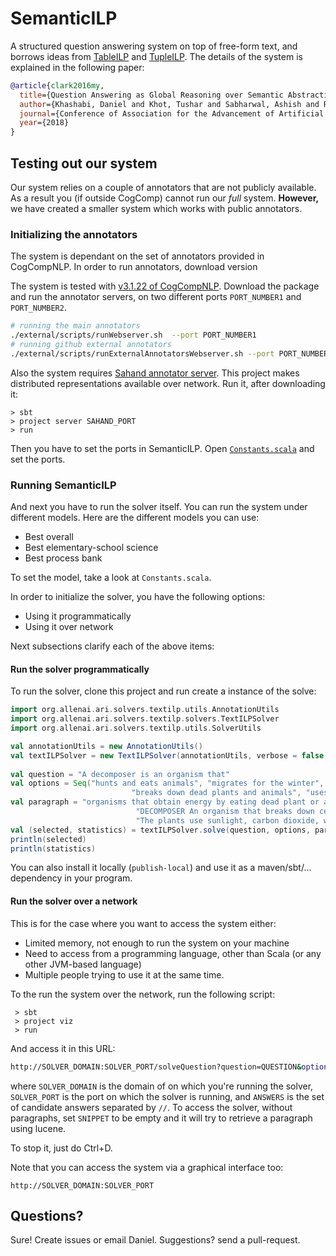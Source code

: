 # SemanticILP 

A structured question answering system on top of free-form text, and borrows ideas from [TableILP](ai2-website.s3.amazonaws.com/publications/tableilp_ijcai_2016.pdf) and [TupleILP](https://arxiv.org/abs/1704.05572). 
The details of the system is explained in the following paper: 

```bibtex 
@article{clark2016my,
  title={Question Answering as Global Reasoning over Semantic Abstractions},
  author={Khashabi, Daniel and Khot, Tushar and Sabharwal, Ashish and Roth, Dan},
  journal={Conference of Association for the Advancement of Artificial Intelligence},
  year={2018}
}
```

## Testing out our system
Our system relies on a couple of annotators that are not publicly available. As a result you (if outside CogComp) 
cannot run our *full* system. **However,** we have created a smaller system which works with public annotators. 

### Initializing the annotators 
The system is dependant on the set of annotators provided in CogCompNLP. In order to run annotators, download version 

The system is tested with [v3.1.22 of CogCompNLP](https://github.com/CogComp/cogcomp-nlp/releases/tag/v3.1.22). 
Download the package and run the annotator servers, on two different ports `PORT_NUMBER1` and `PORT_NUMBER2`.  
```bash 
# running the main annotators 
./external/scripts/runWebserver.sh  --port PORT_NUMBER1 
# running github external annotators 
./external/scripts/runExternalAnnotatorsWebserver.sh --port PORT_NUMBER2  
```

Also the system requires [Sahand annotator server](https://github.com/danyaljj/sahand/releases/tag/1.2.5). 
This project makes distributed representations available over network. Run it, after downloading it: 
 
```
> sbt 
> project server SAHAND_PORT
> run
```

Then you have to set the ports in SemanticILP. Open [`Constants.scala`](src/main/scala/org/allenai/ari/solvers/textilp/utils/Constants.scala) and set the ports.   

### Running SemanticILP 

And next you have to run the solver itself. You can run the system under different models. 
Here are the different models you can use: 

- Best overall  
- Best elementary-school science 
- Best process bank 

To set the model, take a look at `Constants.scala`. 


In order to initialize the solver, you have the following options: 

- Using it programmatically 
- Using it over network  

Next subsections clarify each of the above items: 

#### Run the solver programmatically 
To run the solver, clone this project and run create a instance of the solve: 

```scala 
import org.allenai.ari.solvers.textilp.utils.AnnotationUtils
import org.allenai.ari.solvers.textilp.solvers.TextILPSolver
import org.allenai.ari.solvers.textilp.utils.SolverUtils

val annotationUtils = new AnnotationUtils()
val textILPSolver = new TextILPSolver(annotationUtils, verbose = false, SolverUtils.params)
  
val question = "A decomposer is an organism that"
val options = Seq("hunts and eats animals", "migrates for the winter",
                           "breaks down dead plants and animals", "uses water and sunlight to make food")
val paragraph = "organisms that obtain energy by eating dead plant or animal matter. " +
                            "DECOMPOSER An organism that breaks down cells of dead plants and animals into simpler substances." +
                            "The plants use sunlight, carbon dioxide, water, and minerals to make food that sustains themselves and other organisms in the forest."                             
val (selected, statistics) = textILPSolver.solve(question, options, paragraph)
println(selected)
println(statistics)
```

You can also install it locally (`publish-local`) and use it as a maven/sbt/... dependency in your program.   

#### Run the solver over a network 
This is for the case where you want to access the system either: 
 - Limited memory, not enough to run the system on your machine 
 - Need to access from a programming language, other than Scala (or any other JVM-based language)
 - Multiple people trying to use it at the same time. 
 
To the run the system over the network, run the following script: 
```
 > sbt 
 > project viz 
 > run 
```

And access it in this URL: 
```bash
http://SOLVER_DOMAIN:SOLVER_PORT/solveQuestion?question=QUESTION&options=ANSWERS&snippet=SNIPPET
```
where `SOLVER_DOMAIN` is the domain of on which you're running the solver, `SOLVER_PORT` is the port on which 
the solver is running, and `ANSWERS` is the set of candidate answers separated by `//`. 
To access the solver, without paragraphs, set `SNIPPET` to be empty and it will try to retrieve a paragraph using lucene. 

To stop it, just do Ctrl+D.

Note that you can access the system via a graphical interface too: 

```
http://SOLVER_DOMAIN:SOLVER_PORT
```


## Questions?

Sure! Create issues or email Daniel. Suggestions? send a pull-request. 